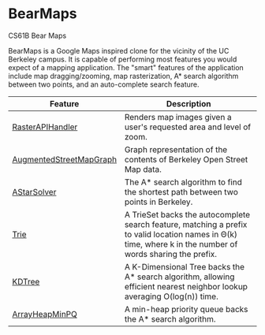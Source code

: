 # BearMaps
CS61B Bear Maps

BearMaps is a Google Maps inspired clone for the vicinity of the UC Berkeley campus. It is capable of performing most features you would expect of a mapping application. The "smart" features of the application include map dragging/zooming, map rasterization, A* search algorithm between two points, and an auto-complete search feature.

Feature | Description
------- | -------
[RasterAPIHandler](https://github.com/genielee55/BearMaps/blob/main/bearmaps/proj2d/server/handler/impl/RasterAPIHandler.java) | Renders map images given a user's requested area and level of zoom.
[AugmentedStreetMapGraph](https://github.com/genielee55/BearMaps/blob/main/bearmaps/proj2d/AugmentedStreetMapGraph.java) | Graph representation of the contents of Berkeley Open Street Map data.
[AStarSolver](https://github.com/genielee55/BearMaps/blob/main/bearmaps/proj2c/AStarSolver.java) | The A* search algorithm to find the shortest path between two points in Berkeley.
[Trie](https://github.com/genielee55/BearMaps/blob/main/bearmaps/proj2d/Trie.java) | A TrieSet backs the autocomplete search feature, matching a prefix to valid location names in Θ(k) time, where k in the number of words sharing the prefix.
[KDTree](https://github.com/genielee55/BearMaps/blob/main/bearmaps/proj2ab/KDTree.java) | A K-Dimensional Tree backs the A* search algorithm, allowing efficient nearest neighbor lookup averaging O(log(n)) time.
[ArrayHeapMinPQ](https://github.com/genielee55/BearMaps/blob/main/bearmaps/proj2ab/ArrayHeapMinPQ.java) | A min-heap priority queue backs the A* search algorithm.
